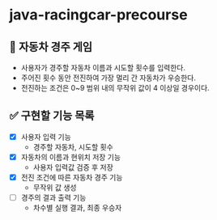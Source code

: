 # java-racingcar-precourse

## 🚗 자동차 경주 게임
- 사용자가 경주할 자동차 이름과 시도할 횟수를 입력한다.
- 주어진 횟수 동안 전진하여 가장 멀리 간 자동차가 우승한다.
- 전진하는 조건은 0~9 범위 내의 무작위 값이 4 이상일 경우이다.


## ✅ 구현할 기능 목록
- [x] 사용자 입력 기능
    - 경주할 자동차, 시도할 횟수
- [x] 자동차의 이름과 현위치 저장 기능
    - 사용자 입력값 검증 후 저장
- [x] 전진 조건에 따른 자동차 경주 기능
    - 무작위 값 생성
- [ ] 경주의 결과 출력 기능
    - 차수별 실행 결과, 최종 우승자